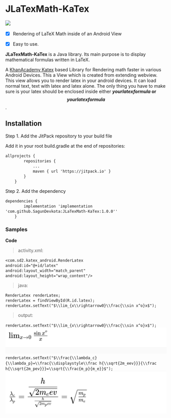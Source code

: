 # JLaTexMath-KaTex
[![](https://jitpack.io/v/SagunDevkota/JLaTexMath-KaTex.svg)](https://jitpack.io/#SagunDevkota/JLaTexMath-KaTex)
- [x] Rendering of LaTeX Math inside of an Android View
- [x] Easy to use.


**JLaTexMath-KaTex** is a Java library. Its main purpose is to display mathematical formulas written in LaTeX.

A [KhanAcademy Katex](https://khan.github.io/KaTeX/) based Library for Rendering math faster in various Android Devices. This a View which is created from extending webview. This view allows you to render latex in your android devices. It can load normal text, text with latex and latex alone. The only thing you have to make sure is your latex should be enclosed inside either **$your latex formula$ or $$your latex formula$$**.

## Installation
Step 1. Add the JitPack repository to your build file

Add it in your root build.gradle at the end of repositories:

```
allprojects {
		repositories {
			...
			maven { url 'https://jitpack.io' }
		}
	}
```

Step 2. Add the dependency
```
dependencies {
		implementation 'implementation 'com.github.SagunDevkota:JLaTexMath-KaTex:1.0.0''
	}
```

### Samples
**Code**

>activity.xml:
```Layout
<com.sd2.katex_android.RenderLatex
android:id="@+id/latex"
android:layout_width="match_parent"
android:layout_height="wrap_content"/>
```
>java:
```
RenderLatex renderLatex;
renderLatex = findViewById(R.id.latex);
renderLatex.setText("$\\lim_{x\\rightarrow0}\\frac{\\sin x^o}x$");
```

>output:

`renderLatex.setText("$\\lim_{x\\rightarrow0}\\frac{\\sin x^o}x$");`
![](https://raw.githubusercontent.com/SagunDevkota/JLaTexMath-KaTex/b412bb610af147f31b93b64387c0f8b47b54aeb2/img/com.sd2.latexhow%20(2).jpg)
`renderLatex.setText("$\\frac{\\lambda_c}{\\lambda_p}=\\frac{\\displaystyle\\frac h{\\sqrt{2m_eev}}}{\\frac h{\\sqrt{2m_pev}}}=\\sqrt{\\frac{m_p}{m_e}}$");`
![](https://raw.githubusercontent.com/SagunDevkota/JLaTexMath-KaTex/b412bb610af147f31b93b64387c0f8b47b54aeb2/img/com.sd2.latexhow.jpg)
